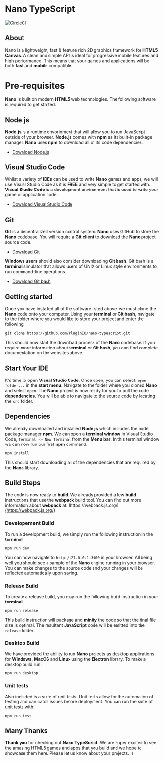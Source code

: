 # Nano TypeScript


[![CircleCI](https://circleci.com/gh/PluginIO/nano-typescript.svg?style=svg)](https://circleci.com/gh/PluginIO/nano-typescript)

## About

Nano  is a lightweight, fast & feature rich 2D graphics framework for **HTML5 Canvas**. A clean and simple API is ideal for progressive mobile features and high performance. This means that your games and applications will be both **fast** and  **mobile** compatible.


# Pre-requisites

**Nano** is built on modern **HTML5** web technologies. The following software is required to get started.


## Node.js

**Node.js** is a runtime envorinment that will allow you to run JavaScript outside of your browser. **Node.js** comes with **npm** as its built-in package manager. **Nano** uses **npm** to download all of its code dependencies.

- [Download Node.js](https://nodejs.org/en/download/)

## Visual Studio Code

Whilst a variety of **IDEs** can be used to write **Nano** games and apps, we will use Visual Studio Code as it is **FREE** and very simple to get started with. **Visual Studio Code** is a development environment that is used to write your game or application code.

- [Download Visual Studio Code](https://code.visualstudio.com/)

## Git

**Git** is a decentralized version control system. **Nano** uses GitHub to store the **Nano**  codebase. You will require a **Git client** to download the **Nano** project source code.

- [Download Git](https://git-scm.com/)

**Windows users** should also consider downloading **Git bash**. Git bash is a **terminal** simulator that allows users of UNIX or Linux style environments to run command-line operations.

- [Download Git bash](https://gitforwindows.org/)

## Getting started

Once you have installed all of the software listed above, we must clone the **Nano** code onto your computer. Using your **terminal** or **Git bash**, navigate to the folder where you would like to store your project and enter the following:

`git clone https://github.com/PluginIO/nano-typescript.git`

This should now start the download process of the **Nano** codebase. If you require more information about **terminal** or **Git bash**, you can find complete documentation on the websites above.

## Start Your IDE

It's time to open **Visual Studio Code**. Once open, you can select:  `open folder...` in the **start menu**. Navigate to the folder where you cloned **Nano** and select `open`. The **Nano** project is now ready for you to pull the code **dependencies**. You will be able to navigate to the source code by locating the `src` folder.

## Dependencies

We already downloaded and installed **Node.js** which includes the node package manager **npm**. We can open a **terminal window** in Visual Studio Code, `Terminal -> New Terminal` from the **Menu bar**. In this terminal window we can now run our first **npm** command:

`npm install`

This should start downloading all of the dependencies that are required by the **Nano** library.

## Build Steps

The code is now ready to **build**. We already provided a few **build** instructions that use the **webpack** build tool. You can find out more information about **webpack** at: [https://webpack.js.org/](https://webpack.js.org/)

### Developement Build

To run a development build, we simply run the following instruction in the **terminal**:

`npm run dev`

You can now navigate to `http:/127.0.0.1:3000` in your browser. All being well you should see a sample of the **Nano** engine running in your browser. You can make changes to the source code and your changes will be reflected automatically upon saving.

### Release Build

To create a release build, you may run the following build instruction in your **terminal**

`npm run release`

This build instruction will package and **minify** the code so that the final file size is optimal. The resultant **JavaScript** code will be emitted into the `release` folder.

### Desktop Build

We have provided the ability to run **Nano** projects as desktop applications for **Windows**, **MacOS** and **Linux** using the **Electron** library. To make a desktop build run:

`npm run desktop`

### Unit tests

Also included is a suite of unit tests. Unit tests allow for the automation of testing and can catch issues before deployment. You can run the suite of unit tests with:

`npm run test`

## Many Thanks
**Thank you** for checking out **Nano TypeScript**. We are super excited to see the amazing HTML5 games and apps that you build and we hope to showcase them here. Please let us know about your projects. :)
